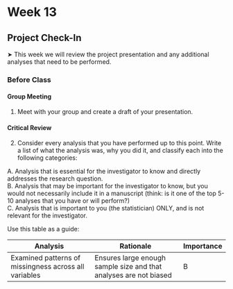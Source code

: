 # Week 13

##  Project Check-In

&#x27A4; This week we will review the project presentation and any additional analyses that need to be performed.

### Before Class

#### Group Meeting

1. Meet with your group and create a draft of your presentation.

#### Critical Review

2. Consider every analysis that you have performed up to this point. Write a list of what the analysis was, why you did it, and classify each into the following categories: <br />

A. Analysis that is essential for the investigator to know and directly addresses the research question. <br />
B. Analysis that may be important for the investigator to know, but you would not necessarily include it in a manuscript (think: is it one of the top 5-10 analyses that you have or will perform?) <br />
C. Analysis that is important to you (the statistician) ONLY, and is not relevant for the investigator. <br />

Use this table as a guide:  

| Analysis | Rationale | Importance |
| -------- | --------- | ---------- |
|Examined patterns of missingness across all variables | Ensures large enough sample size and that analyses are not biased | B |